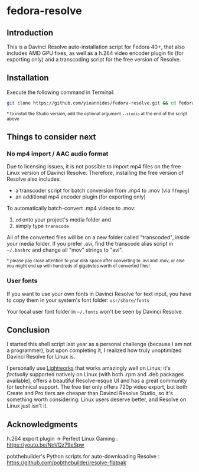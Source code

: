 # fedora-resolve

## Introduction

This is a Davinci Resolve auto-installation script for Fedora 40+, that also includes AMD GPU fixes, as well as a h.264 video encoder plugin fix (for exporting only) and a transcoding script for the free version of Resolve.

## Installation

Execute the following command in Terminal:
```sh
git clone https://github.com/yioannides/fedora-resolve.git && cd fedora-resolve && chmod +x ./install.sh && sudo ./install.sh
```
<sup>* to install the Studio version, add the optional argument `--studio` at the end of the script above

## Things to consider next

### No mp4 import / AAC audio format

Due to licensing issues, it is not possible to import mp4 files on the free Linux version of Davinci Resolve. 
Therefore, installing the free version of Resolve also includes:
- a transcoder script for batch conversion from .mp4 to .mov (via `ffmpeg`)
- an additional mp4 encoder plugin (for exporting only)

To automatically batch-convert .mp4 videos to .mov: 
1. `cd` onto your project's media folder and
2. simply type `transcode`

All of the converted files will be on a new folder called "transcoded", inside your media folder. If you prefer .avi, find the transcode alias script in `~/.bashrc` and change all "mov" strings to "avi".

<sup>* please pay close attention to your disk space after converting to .avi and .mov, or else you might end up with hundreds of gigabytes worth of converted files!

### User fonts

If you want to use your own fonts in Davinci Resolve for text input, you have to copy them in your system's font folder: `usr/share/fonts`

Your local user font folder in `~/.fonts` won't be seen by Davinci Resolve.

## Conclusion

I started this shell script last year as a personal challenge (because I am not a programmer), but upon completing it, I realized how truly unoptimized Davinci Resolve for Linux is.

I personally use [Lightworks](https://lwks.com/) that works amazingly well on Linux; it's _factually_ supported natively on Linux (with both .rpm and .deb packages available), offers a beautiful Resolve-esque UI and has a great community for technical support. The free tier only offers 720p video export, but both Create and Pro tiers are cheaper than Davinci Resolve Studio, so it's something worth considering. Linux users deserve better, and Resolve on Linux just isn't it.

## Acknowledgments

h.264 export plugin → Perfect Linux Gaming : https://youtu.be/NoVQz79eSpw

pobthebuilder's Python scripts for auto-downloading Resolve : https://github.com/pobthebuilder/resolve-flatpak
